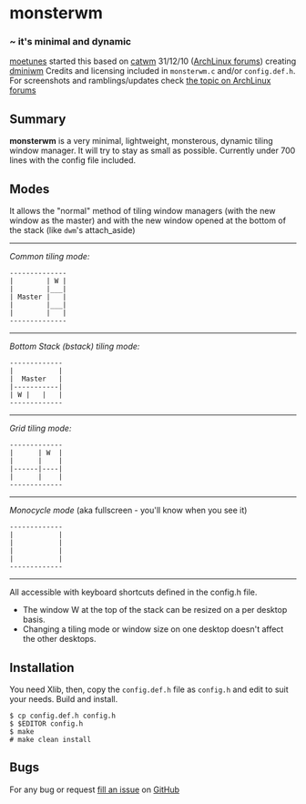 monsterwm
=========

### ~ it's minimal and dynamic

[moetunes][] started this based on [catwm][] 31/12/10 ([ArchLinux forums][catf]) creating [dminiwm][]
Credits and licensing included in `monsterwm.c` and/or `config.def.h`.
For screenshots and ramblings/updates check [the topic on ArchLinux forums][dminif]

  [moetunes]: https://github.com/moetunes
  [catwm]: https://github.com/pyknite/catwm
  [catf]: https://bbs.archlinux.org/viewtopic.php?id=100215&p=1
  [dminiwm]: https://github.com/moetunes/dminiwm
  [dminif]: https://bbs.archlinux.org/viewtopic.php?id=126463


Summary
-------

**monsterwm** is a very minimal, lightweight, monsterous, dynamic tiling window manager.
It will try to stay as small as possible. Currently under 700 lines with the config file included.

Modes
-----

It allows the "normal" method of tiling window managers (with the new window as the master)
and with the new window opened at the bottom of the stack (like `dwm`'s attach\_aside)

---

*Common tiling mode:*

    --------------
    |        | W |
    |        |___|
    | Master |   |
    |        |___|
    |        |   |
    --------------

---

*Bottom Stack (bstack) tiling mode:*

    -------------
    |           |
    |  Master   |
    |-----------|
    | W |   |   |
    -------------

---

 *Grid tiling mode:*

    -------------
    |      | W  |
    |      |    |
    |------|----|
    |      |    |
    -------------

---

 *Monocycle mode* (aka fullscreen - you'll know when you see it)

    -------------
    |           |
    |           |
    |           |
    |           |
    -------------

---

All accessible with keyboard shortcuts defined in the config.h file.

 * The window W at the top of the stack can be resized on a per desktop basis.
 * Changing a tiling mode or window size on one desktop doesn't affect the other desktops.


Installation
------------

You need Xlib, then,
copy the `config.def.h` file as `config.h`
and edit to suit your needs.
Build and install.

    $ cp config.def.h config.h
    $ $EDITOR config.h
    $ make
    # make clean install


Bugs
----

For any bug or request [fill an issue][bug] on [GitHub][ghp]

  [bug]: https://github.com/c00kiemon5ter/monsterwm/issues
  [ghp]: https://github.com/c00kiemon5ter/monsterwm

